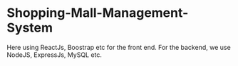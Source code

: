 # Shopping-Mall-Management-System
Here using ReactJs, Boostrap etc for the front end.
For the backend, we use NodeJS, ExpressJs, MySQL etc.

